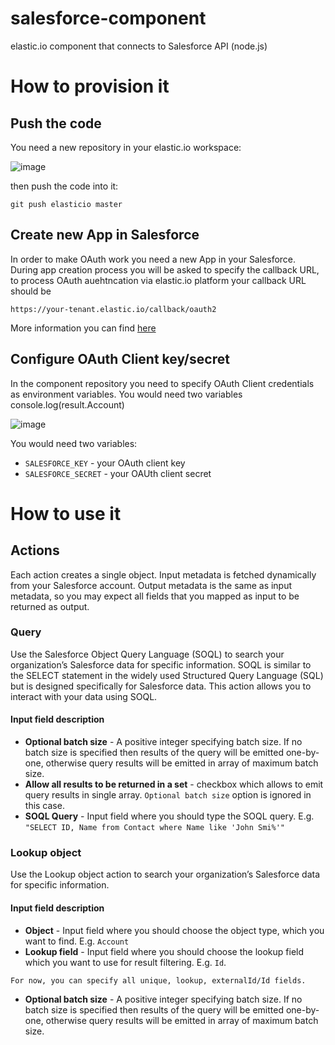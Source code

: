 # salesforce-component

elastic.io component that connects to Salesforce API (node.js)

# How to provision it

## Push the code

You need a new repository in your elastic.io workspace:

![image](https://cloud.githubusercontent.com/assets/56208/10132952/d863b04c-65d9-11e5-9e37-b342af213ba2.png)

then push the code into it:

```
git push elasticio master
```

## Create new App in Salesforce

In order to make OAuth work you need a new App in your Salesforce. During app creation process you will be asked to specify
the callback URL, to process OAuth auehtncation via elastic.io platform your callback URL should be 

```
https://your-tenant.elastic.io/callback/oauth2
```

More information you can find [here](https://help.salesforce.com/apex/HTViewHelpDoc?id=connected_app_create.htm)


## Configure OAuth Client key/secret

In the component repository you need to specify OAuth Client credentials as environment variables. You would need two variables          console.log(result.Account)


![image](https://cloud.githubusercontent.com/assets/56208/10132996/4de54eac-65da-11e5-92aa-a8b102d633e5.png)

You would need two variables:
 * ```SALESFORCE_KEY``` - your OAuth client key
 * ```SALESFORCE_SECRET``` - your OAUth client secret

# How to use it

## Actions

Each action creates a single object. Input metadata is fetched dynamically from your Salesforce account. Output metadata is the same as input metadata, so you may expect all fields that you mapped as input to be returned as output.

### Query
Use the Salesforce Object Query Language (SOQL) to search your organization’s Salesforce data for specific information. SOQL is similar to the SELECT statement in the widely used Structured Query Language (SQL) but is designed specifically for Salesforce data. This action allows you to interact with your data using SOQL.

#### Input field description
* **Optional batch size** - A positive integer specifying batch size. If no batch size is specified then results of the query will be emitted one-by-one, otherwise query results will be emitted in array of maximum batch size.
* **Allow all results to be returned in a set** - checkbox which allows to emit query results in single array. `Optional batch size` option is ignored in this case.
* **SOQL Query** - Input field where you should type the SOQL query. E.g. `"SELECT ID, Name from Contact where Name like 'John Smi%'"`


### Lookup object
Use the Lookup object action to search your organization’s Salesforce data for specific information.

#### Input field description
* **Object** - Input field where you should choose the object type, which you want to find. E.g. `Account`
* **Lookup field** - Input field where you should choose the lookup field which you want to use for result filtering. E.g. `Id`. 

```For now, you can specify all unique, lookup, externalId/Id fields. ```
* **Optional batch size** - A positive integer specifying batch size. If no batch size is specified then results of the query will be emitted one-by-one, otherwise query results will be emitted in array of maximum batch size.
